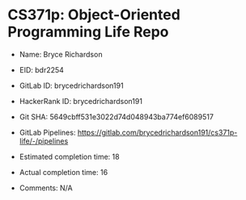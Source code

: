 # CS371p: Object-Oriented Programming Life Repo

* Name: Bryce Richardson

* EID: bdr2254

* GitLab ID: brycedrichardson191

* HackerRank ID: brycedrichardson191

* Git SHA: 5649cbff531e3022d74d048943ba774ef6089517

* GitLab Pipelines: https://gitlab.com/brycedrichardson191/cs371p-life/-/pipelines

* Estimated completion time: 18

* Actual completion time: 16

* Comments: N/A

